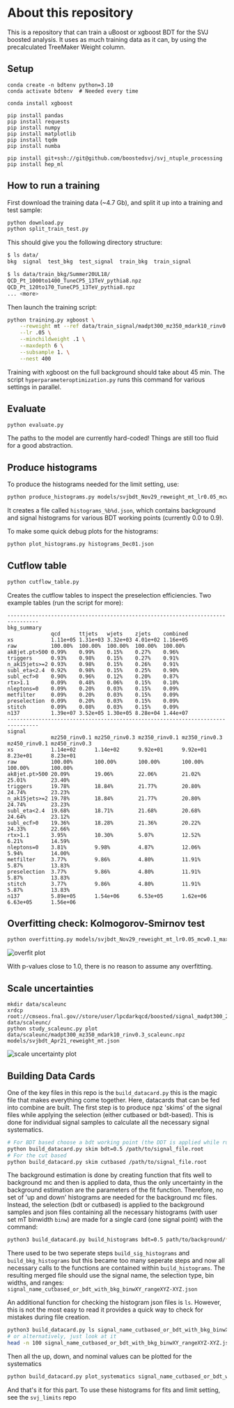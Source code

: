# About this repository

This is a repository that can train a uBoost or xgboost BDT for the SVJ boosted analysis.
It uses as much training data as it can, by using the precalculated TreeMaker Weight column.


## Setup

```
conda create -n bdtenv python=3.10
conda activate bdtenv  # Needed every time

conda install xgboost

pip install pandas
pip install requests
pip install numpy
pip install matplotlib
pip install tqdm
pip install numba

pip install git+ssh://git@github.com/boostedsvj/svj_ntuple_processing
pip install hep_ml
```


## How to run a training

First download the training data (~4.7 Gb), and split it up into a training and test sample:

```bash
python download.py
python split_train_test.py
```

This should give you the following directory structure:

```bash
$ ls data/
bkg  signal  test_bkg  test_signal  train_bkg  train_signal

$ ls data/train_bkg/Summer20UL18/
QCD_Pt_1000to1400_TuneCP5_13TeV_pythia8.npz
QCD_Pt_120to170_TuneCP5_13TeV_pythia8.npz
... <more>
```

Then launch the training script:

```bash
python training.py xgboost \
    --reweight mt --ref data/train_signal/madpt300_mz350_mdark10_rinv0.3.npz \
    --lr .05 \
    --minchildweight .1 \
    --maxdepth 6 \
    --subsample 1. \
    --nest 400
```

Training with xgboost on the full background should take about 45 min.
The script `hyperparameteroptimization.py` runs this command for various settings in parallel.


## Evaluate

```bash
python evaluate.py
```

The paths to the model are currently hard-coded! Things are still too fluid for a good abstraction.


## Produce histograms

To produce the histograms needed for the limit setting, use:

```bash
python produce_histograms.py models/svjbdt_Nov29_reweight_mt_lr0.05_mcw0.1_maxd6_subs1.0_nest400.json
```

It creates a file called `histograms_%b%d.json`, which contains background and signal histograms for various BDT working points (currently 0.0 to 0.9).

To make some quick debug plots for the histograms:

```bash
python plot_histograms.py histograms_Dec01.json
```


## Cutflow table

```bash
python cutflow_table.py
```

Creates the cutflow tables to inspect the preselection efficiencies. Two example tables (run the script for more):

```
--------------------------------------------------------------------------------
bkg_summary
              qcd      ttjets   wjets    zjets    combined
xs            1.11e+05 1.31e+03 3.32e+03 4.01e+02 1.16e+05
raw           100.00%  100.00%  100.00%  100.00%  100.00%
ak8jet.pt>500 0.99%    0.99%    0.15%    0.27%    0.96%
triggers      0.93%    0.98%    0.15%    0.27%    0.91%
n_ak15jets>=2 0.93%    0.98%    0.15%    0.26%    0.91%
subl_eta<2.4  0.92%    0.98%    0.15%    0.25%    0.90%
subl_ecf>0    0.90%    0.96%    0.12%    0.20%    0.87%
rtx>1.1       0.09%    0.48%    0.06%    0.15%    0.10%
nleptons=0    0.09%    0.20%    0.03%    0.15%    0.09%
metfilter     0.09%    0.20%    0.03%    0.15%    0.09%
preselection  0.09%    0.20%    0.03%    0.15%    0.09%
stitch        0.09%    0.08%    0.03%    0.15%    0.09%
n137          1.39e+07 3.52e+05 1.30e+05 8.28e+04 1.44e+07
--------------------------------------------------------------------------------
signal
              mz250_rinv0.1 mz250_rinv0.3 mz350_rinv0.1 mz350_rinv0.3 mz450_rinv0.1 mz450_rinv0.3
xs            1.14e+02      1.14e+02      9.92e+01      9.92e+01      8.23e+01      8.23e+01     
raw           100.00%       100.00%       100.00%       100.00%       100.00%       100.00%      
ak8jet.pt>500 20.09%        19.06%        22.06%        21.02%        25.01%        23.40%       
triggers      19.78%        18.84%        21.77%        20.80%        24.74%        23.23%       
n_ak15jets>=2 19.78%        18.84%        21.77%        20.80%        24.74%        23.23%       
subl_eta<2.4  19.68%        18.71%        21.68%        20.68%        24.64%        23.12%       
subl_ecf>0    19.36%        18.28%        21.36%        20.22%        24.33%        22.66%       
rtx>1.1       3.95%         10.30%        5.07%         12.52%        6.21%         14.59%       
nleptons=0    3.81%         9.98%         4.87%         12.06%        5.94%         14.00%       
metfilter     3.77%         9.86%         4.80%         11.91%        5.87%         13.83%       
preselection  3.77%         9.86%         4.80%         11.91%        5.87%         13.83%       
stitch        3.77%         9.86%         4.80%         11.91%        5.87%         13.83%       
n137          5.89e+05      1.54e+06      6.53e+05      1.62e+06      6.63e+05      1.56e+06     
```


## Overfitting check: Kolmogorov-Smirnov test

```bash
python overfitting.py models/svjbdt_Nov29_reweight_mt_lr0.05_mcw0.1_maxd6_subs1.0_nest400.json
```

![overfit plot](example_plots/overfit.png)

With p-values close to 1.0, there is no reason to assume any overfitting.


## Scale uncertainties

```
mkdir data/scaleunc
xrdcp root://cmseos.fnal.gov//store/user/lpcdarkqcd/boosted/signal_madpt300_2023_scaleunc/BDTCOLS/madpt300_mz350_mdark10_rinv0.3_scaleunc.npz data/scaleunc/
python study_scaleunc.py plot data/scaleunc/madpt300_mz350_mdark10_rinv0.3_scaleunc.npz models/svjbdt_Apr21_reweight_mt.json
```

![scale uncertainty plot](example_plots/scaleunc.png)

## Building Data Cards

One of the key files in this repo is the `build_datacard.py` this is the magic file that makes everything come together. Here, datacards that can be fed into combine are built. The first step is to produce npz 'skims' of the signal files while applying the selection (either cutbased or bdt-based). This is done for individual signal samples to calculate all the necessary signal systematics.

```bash
# For BDT based choose a bdt working point (the DDT is applied while running)
python build_datacard.py skim bdt=0.5 /path/to/signal_file.root 
# For the cut based
python build_datacard.py skim cutbased /path/to/signal_file.root 
```

The background estimation is done by creating function that fits well to background mc and then is applied to data, thus the only uncertainty in the background estimation are the parameters of the fit function. Therefore, no set of 'up and down' histograms are needed for the background mc files. Instead, the selection (bdt or cutbased) is applied to the background samples and json files containing all the necessary histograms (with user set mT binwidth `binw`) are made for a single card (one signal point) with the command:

```bash
python3 build_datacard.py build_histograms bdt=0.5 path/to/background/*.npz path/to/signal_skim.npz --binw 10
```

There used to be two seperate steps `build_sig_histograms` and `build_bkg_histograms` but this became too many seperate steps and now all necessary calls to the functions are contained within `build_histograms`. The resulting merged file should use the signal name, the selection type, bin widths, and ranges: `signal_name_cutbased_or_bdt_with_bkg_binwXY_rangeXYZ-XYZ.json`

An additional function for checking the histogram json files is `ls`. However, this is not the most easy to read it provides a quick way to check for mistakes during file creation.

```bash
python3 build_datacard.py ls signal_name_cutbased_or_bdt_with_bkg_binwXY_rangeXYZ-XYZ.json
# or alternatively, just look at it
head -n 100 signal_name_cutbased_or_bdt_with_bkg_binwXY_rangeXYZ-XYZ.json
```

Then all the up, down, and nominal values can be plotted for the systematics 

```bash
python build_datacard.py plot_systematics signal_name_cutbased_or_bdt_with_bkg_binwXY_rangeXYZ-XYZ.json
```

And that's it for this part. To use these histograms for fits and limit setting, see the `svj_limits` repo



